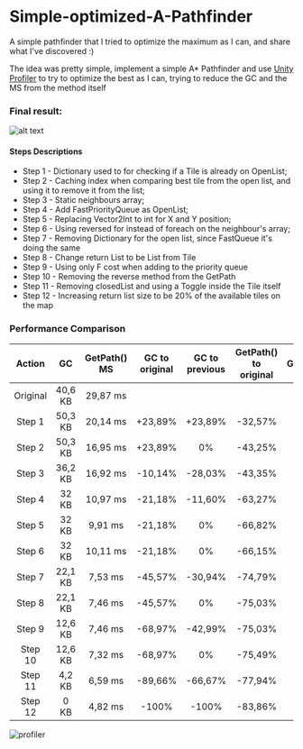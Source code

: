 [example]: https://thumbs.gfycat.com/FrigidFearfulDrake-size_restricted.gif "Final road creation result"
[profiler]:https://i.imgur.com/lqf6ofr.png

# Simple-optimized-A-Pathfinder

A simple pathfinder that I tried to optimize the maximum as I can, and share what I've discovered :)

The idea was pretty simple, implement a simple A* Pathfinder and use [Unity Profiler](https://docs.unity3d.com/Manual/Profiler.html) to try to optimize the best as I can, trying to reduce the GC and the MS from the method itself

### Final result:

![alt text][example]

#### Steps Descriptions
* Step 1 - Dictionary used to for checking if a Tile is already on OpenList;
* Step 2 - Caching index when comparing best tile from the open list, and using it to remove it from the list;
* Step 3 - Static neighbours array;
* Step 4 - Add FastPriorityQueue as OpenList;
* Step 5 - Replacing Vector2Int to int for X and Y position;
* Step 6 - Using reversed for instead of foreach on the neighbour's array;
* Step 7 - Removing Dictionary for the open list, since FastQueue it's doing the same
* Step 8 - Change return List to be List<Tile> from Tile<Vector2Int>
* Step 9 - Using only F cost when adding to the priority queue
* Step 10 - Removing the reverse method from the GetPath
* Step 11 - Removing closedList and using a Toggle inside the Tile itself
* Step 12 - Increasing return list size to be 20% of the available tiles on the map

### Performance Comparison

|Action|GC |GetPath() MS| GC to original | GC to previous | GetPath() to original | GetPathToPrevious | Commit | 
|:----:|:----:|:----:|:----:|:----:|:----:|:----:|:----:|
|Original|40,6 KB| 29,87 ms|  ||||[Original File](https://github.com/badawe/Simple-optimized-A-Pathfinder/blob/dde01c8d3a9e751197874476b1f812770574d364/Assets/%5BPathfinding%5D/Scripts/Pathfinder.cs)|
|Step 1|50,3 KB| 20,14 ms| +23,89% |+23,89%|-32,57%|-32,57%|[Commit](https://github.com/badawe/Simple-optimized-A-Pathfinder/commit/63ef36d72ef2b8b833d8b209f65e8ce607fd3889)|
|Step 2|50,3 KB| 16,95 ms| +23,89% |0%|-43,25%|-15,87%|[Commit](https://github.com/badawe/Simple-optimized-A-Pathfinder/commit/f2c6cb6bc46176e951a5cb66fb85144a8434728a)|
|Step 3|36,2 KB| 16,92 ms| -10,14% |-28,03%|-43,35%|-0,18%|[Commit](https://github.com/badawe/Simple-optimized-A-Pathfinder/commit/98646c06cb17f7748b66bfac7d12291a76b8eee1)|
|Step 4|32 KB| 10,97 ms| -21,18% |-11,60%|-63,27%|-35,17%|[Commit](https://github.com/badawe/Simple-optimized-A-Pathfinder/commit/3c865bf9fe04f170fee3557f2a3a0fda07a07539)|
|Step 5|32 KB| 9,91 ms| -21,18% |0%|-66,82%|-9,66%|[Commit](https://github.com/badawe/Simple-optimized-A-Pathfinder/commit/ec80d08662755292acf5ea1cbd0710c9925082a7)|
|Step 6|32 KB| 10,11 ms| -21,18% |0%|-66,15%|-2,02%|[Commit](https://github.com/badawe/Simple-optimized-A-Pathfinder/commit/7b1b9f4ad7543df6687f9f61a07a2d7694dff8b1)|
|Step 7|22,1 KB| 7,53 ms| -45,57% |-30,94%|-74,79%|-25,52%|[Commit](https://github.com/badawe/Simple-optimized-A-Pathfinder/commit/dfb86e9209cd879eeb7917fb4789414b72f1e617)|
|Step 8|22,1 KB| 7,46 ms| -45,57% |0%|-75,03%|-0,93%|[Commit](https://github.com/badawe/Simple-optimized-A-Pathfinder/commit/d9520b83675de5069259ae4393d11d4b314b3b41)|
|Step 9|12,6 KB| 7,46 ms| -68,97% |-42,99%|-75,03%|0%|[Commit](https://github.com/badawe/Simple-optimized-A-Pathfinder/commit/2c57ba982181c091b1dedb213e58d83f3b9ede48)|
|Step 10|12,6 KB| 7,32 ms| -68,97% |0%|-75,49%|-1,88%|[Commit](https://github.com/badawe/Simple-optimized-A-Pathfinder/commit/78ffb6e8a08db978f8a8e43b6e52f93b17b40d5d)|
|Step 11|4,2 KB| 6,59 ms| -89,66% |-66,67%|-77,94%|-9,97%|[Commit](https://github.com/badawe/Simple-optimized-A-Pathfinder/commit/a2f9ab2965185d75f0c903f5f9ef5aa37be88a97)|
|Step 12|0 KB| 4,82 ms| -100% |-100%|-83,86%|-26,86%|[Commit](https://github.com/badawe/Simple-optimized-A-Pathfinder/commit/a2f9ab2965185d75f0c903f5f9ef5aa37be88a97)|



  
  

![profiler]
